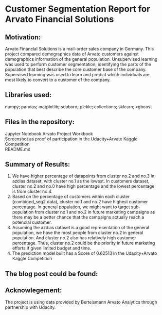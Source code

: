 # Customer Segmentation Report for Arvato Financial Solutions

## Motivation: 
Arvato Financial Solutions is a mail-order sales company in Germany. This project compared demographics data of Arvato customers against demographics information of the general population. Unsupervised learning was used to perform customer segmentation, identifying the parts of the population that best describe the core customer base of the company. Supervised learning was used to learn and predict which individuals are most likely to convert to a customer of the company.


## Libraries used:

numpy; 
pandas; 
matplotlib; 
seaborn; 
pickle; 
collections; 
sklearn; 
xgboost

## Files in the repository:

Jupyter Notebook Arvato Project Workbook                                                                                                                                         
Screenshot as proof of participation in the Udacity+Arvato Kaggle Competition                                                                                                     
README.md

## Summary of Results:
1. We have higher percentage of datapoints from cluster no.2 and no.3 in azdias dataset, with cluster no.1 as the lowest. In customers dataset, cluster no.2 and no.0 have high percentage and the lowest percentage is from cluster no.4.                                                                                                                       
2. Based on the percentage of customers within each cluster (combined_seg2 data), cluster no.1 and no.2 have highest customer percentage. In general population, we might want to target sub-population from cluster no.1 and no.2 in future marketing campaigns as there may be a better chance that the campaigns actually reach a potencial customer.           
3. Assuming the azdias dataset is a good representation of the general population, we have the most people from cluster no.2 in general population. And cluster no.2 also has relatively high customer percentage. Thus, cluster no.2 could be the priority in future marketing efforts if given limited budget and time.                                       
4. The prediction model built has a Score of 0.62513 in the Udacity+Arvato Kaggle Competition

## The blog post could be found: 

## Acknowlegement: 
The project is using data provided by Bertelsmann Arvato Analytics through partnership with Udacity.

